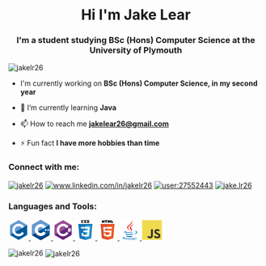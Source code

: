 <h1 align="center">Hi I'm Jake Lear</h1>
<h3 align="center">I'm a student studying BSc (Hons) Computer Science at the University of Plymouth</h3>

<p align="left"> <img src="https://komarev.com/ghpvc/?username=jakelr26&label=Profile%20views&color=0e75b6&style=flat" alt="jakelr26" /> </p>

- I'm currently working on **BSc (Hons) Computer Science, in my second year**

- 🌱 I’m currently learning **Java**

- 📫 How to reach me **jakelear26@gmail.com**

- ⚡ Fun fact **I have more hobbies than time**

<h3 align="left">Connect with me:</h3>
<p align="left">
<a href="https://dev.to/jakelr26" target="blank"><img align="center" src="https://raw.githubusercontent.com/rahuldkjain/github-profile-readme-generator/master/src/images/icons/Social/devto.svg" alt="jakelr26" height="30" width="40" /></a>
<a href="https://linkedin.com/in/jakelr26" target="blank"><img align="center" src="https://raw.githubusercontent.com/rahuldkjain/github-profile-readme-generator/master/src/images/icons/Social/linked-in-alt.svg" alt="www.linkedin.com/in/jakelr26" height="30" width="40" /></a>
<a href="https://stackoverflow.com/users/user:27552443" target="blank"><img align="center" src="https://raw.githubusercontent.com/rahuldkjain/github-profile-readme-generator/master/src/images/icons/Social/stack-overflow.svg" alt="user:27552443" height="30" width="40" /></a>
<a href="https://instagram.com/jakelr26" target="blank"><img align="center" src="https://raw.githubusercontent.com/rahuldkjain/github-profile-readme-generator/master/src/images/icons/Social/instagram.svg" alt="jake.lr26" height="30" width="40" /></a>
</p>

<h3 align="left">Languages and Tools:</h3>
<p align="left"> <a href="https://www.cprogramming.com/" target="_blank" rel="noreferrer"> <img src="https://raw.githubusercontent.com/devicons/devicon/master/icons/c/c-original.svg" alt="c" width="40" height="40"/> </a> <a href="https://www.w3schools.com/cpp/" target="_blank" rel="noreferrer"> <img src="https://raw.githubusercontent.com/devicons/devicon/master/icons/cplusplus/cplusplus-original.svg" alt="cplusplus" width="40" height="40"/> </a> <a href="https://www.w3schools.com/cs/" target="_blank" rel="noreferrer"> <img src="https://raw.githubusercontent.com/devicons/devicon/master/icons/csharp/csharp-original.svg" alt="csharp" width="40" height="40"/> </a> <a href="https://www.w3schools.com/css/" target="_blank" rel="noreferrer"> <img src="https://raw.githubusercontent.com/devicons/devicon/master/icons/css3/css3-original-wordmark.svg" alt="css3" width="40" height="40"/> </a> <a href="https://www.w3.org/html/" target="_blank" rel="noreferrer"> <img src="https://raw.githubusercontent.com/devicons/devicon/master/icons/html5/html5-original-wordmark.svg" alt="html5" width="40" height="40"/> </a> <a href="https://www.java.com" target="_blank" rel="noreferrer"> <img src="https://raw.githubusercontent.com/devicons/devicon/master/icons/java/java-original.svg" alt="java" width="40" height="40"/> </a> <a href="https://developer.mozilla.org/en-US/docs/Web/JavaScript" target="_blank" rel="noreferrer"> <img src="https://raw.githubusercontent.com/devicons/devicon/master/icons/javascript/javascript-original.svg" alt="javascript" width="40" height="40"/> </a> </p>

<p><img align="left" src="https://github-readme-stats.vercel.app/api/top-langs?username=jakelr26&show_icons=true&locale=en&layout=compact" alt="jakelr26" /></p>

<p>&nbsp;<img align="center" src="https://github-readme-stats.vercel.app/api?username=jakelr26&show_icons=true&locale=en" alt="jakelr26" /></p>


<!---
Jakelr26/Jakelr26 is a ✨ special ✨ repository because its `README.md` (this file) appears on your GitHub profile.
You can click the Preview link to take a look at your changes.
--->
